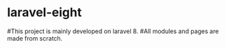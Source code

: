 # laravel-eight
#This project is mainly developed on laravel 8.
#All modules and pages are made from scratch.

